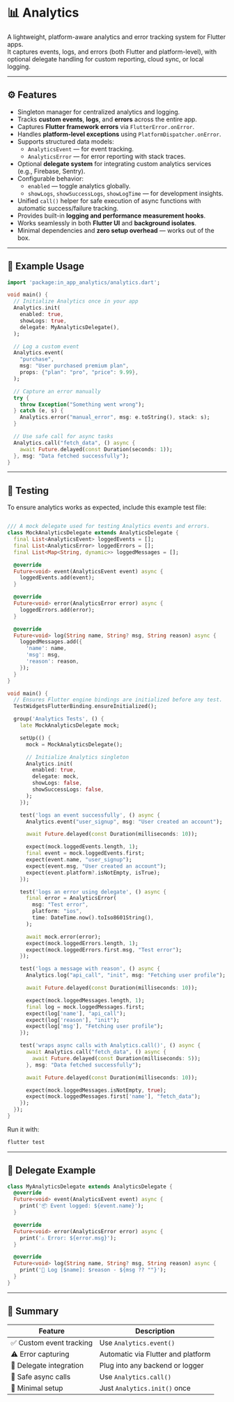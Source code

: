 # 📊 Analytics

A lightweight, platform-aware analytics and error tracking system for Flutter apps.  
It captures events, logs, and errors (both Flutter and platform-level), with optional delegate handling for custom reporting, cloud sync, or local logging.

---

## ⚙️ Features

- Singleton manager for centralized analytics and logging.
- Tracks **custom events**, **logs**, and **errors** across the entire app.
- Captures **Flutter framework errors** via `FlutterError.onError`.
- Handles **platform-level exceptions** using `PlatformDispatcher.onError`.
- Supports structured data models:
  - `AnalyticsEvent` — for event tracking.
  - `AnalyticsError` — for error reporting with stack traces.
- Optional **delegate system** for integrating custom analytics services (e.g., Firebase, Sentry).
- Configurable behavior:
  - `enabled` — toggle analytics globally.
  - `showLogs`, `showSuccessLogs`, `showLogTime` — for development insights.
- Unified `call()` helper for safe execution of async functions with automatic success/failure tracking.
- Provides built-in **logging and performance measurement hooks**.
- Works seamlessly in both **Flutter UI** and **background isolates**.
- Minimal dependencies and **zero setup overhead** — works out of the box.

---

## 🚀 Example Usage

```dart
import 'package:in_app_analytics/analytics.dart';

void main() {
  // Initialize Analytics once in your app
  Analytics.init(
    enabled: true,
    showLogs: true,
    delegate: MyAnalyticsDelegate(),
  );

  // Log a custom event
  Analytics.event(
    "purchase",
    msg: "User purchased premium plan",
    props: {"plan": "pro", "price": 9.99},
  );

  // Capture an error manually
  try {
    throw Exception("Something went wrong");
  } catch (e, s) {
    Analytics.error("manual_error", msg: e.toString(), stack: s);
  }

  // Use safe call for async tasks
  Analytics.call("fetch_data", () async {
    await Future.delayed(const Duration(seconds: 1));
  }, msg: "Data fetched successfully");
}
```

---

## 🧪 Testing

To ensure analytics works as expected, include this example test file:

```dart

/// A mock delegate used for testing Analytics events and errors.
class MockAnalyticsDelegate extends AnalyticsDelegate {
  final List<AnalyticsEvent> loggedEvents = [];
  final List<AnalyticsError> loggedErrors = [];
  final List<Map<String, dynamic>> loggedMessages = [];

  @override
  Future<void> event(AnalyticsEvent event) async {
    loggedEvents.add(event);
  }

  @override
  Future<void> error(AnalyticsError error) async {
    loggedErrors.add(error);
  }

  @override
  Future<void> log(String name, String? msg, String reason) async {
    loggedMessages.add({
      'name': name,
      'msg': msg,
      'reason': reason,
    });
  }
}

void main() {
  // Ensures Flutter engine bindings are initialized before any test.
  TestWidgetsFlutterBinding.ensureInitialized();

  group('Analytics Tests', () {
    late MockAnalyticsDelegate mock;

    setUp(() {
      mock = MockAnalyticsDelegate();

      // Initialize Analytics singleton
      Analytics.init(
        enabled: true,
        delegate: mock,
        showLogs: false,
        showSuccessLogs: false,
      );
    });

    test('logs an event successfully', () async {
      Analytics.event("user_signup", msg: "User created an account");

      await Future.delayed(const Duration(milliseconds: 10));

      expect(mock.loggedEvents.length, 1);
      final event = mock.loggedEvents.first;
      expect(event.name, "user_signup");
      expect(event.msg, "User created an account");
      expect(event.platform?.isNotEmpty, isTrue);
    });

    test('logs an error using delegate', () async {
      final error = AnalyticsError(
        msg: "Test error",
        platform: "ios",
        time: DateTime.now().toIso8601String(),
      );

      await mock.error(error);
      expect(mock.loggedErrors.length, 1);
      expect(mock.loggedErrors.first.msg, "Test error");
    });

    test('logs a message with reason', () async {
      Analytics.log("api_call", "init", msg: "Fetching user profile");

      await Future.delayed(const Duration(milliseconds: 10));

      expect(mock.loggedMessages.length, 1);
      final log = mock.loggedMessages.first;
      expect(log['name'], "api_call");
      expect(log['reason'], "init");
      expect(log['msg'], "Fetching user profile");
    });

    test('wraps async calls with Analytics.call()', () async {
      await Analytics.call("fetch_data", () async {
        await Future.delayed(const Duration(milliseconds: 5));
      }, msg: "Data fetched successfully");

      await Future.delayed(const Duration(milliseconds: 10));

      expect(mock.loggedMessages.isNotEmpty, true);
      expect(mock.loggedMessages.first['name'], "fetch_data");
    });
  });
}
```

Run it with:
```bash
flutter test
```

---

## 🧰 Delegate Example

```dart
class MyAnalyticsDelegate extends AnalyticsDelegate {
  @override
  Future<void> event(AnalyticsEvent event) async {
    print('📦 Event logged: ${event.name}');
  }

  @override
  Future<void> error(AnalyticsError error) async {
    print('⚠️ Error: ${error.msg}');
  }

  @override
  Future<void> log(String name, String? msg, String reason) async {
    print('📝 Log [$name]: $reason - ${msg ?? ""}');
  }
}
```

---

## 📘 Summary

| Feature | Description |
|----------|--------------|
| ✅ Custom event tracking | Use `Analytics.event()` |
| ⚠️ Error capturing | Automatic via Flutter and platform |
| 🔌 Delegate integration | Plug into any backend or logger |
| 🧩 Safe async calls | Use `Analytics.call()` |
| 🧠 Minimal setup | Just `Analytics.init()` once |

